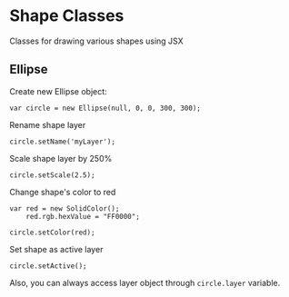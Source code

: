 # Shape Classes
Classes for drawing various shapes using JSX

## Ellipse

Create new Ellipse object:
```
var circle = new Ellipse(null, 0, 0, 300, 300);
```

Rename shape layer
```
circle.setName('myLayer');
```

Scale shape layer by 250%
```
circle.setScale(2.5);
```

Change shape's color to red
```
var red = new SolidColor();
    red.rgb.hexValue = "FF0000";
  
circle.setColor(red);
```

Set shape as active layer
```
circle.setActive();
```

Also, you can always access layer object through `circle.layer` variable.